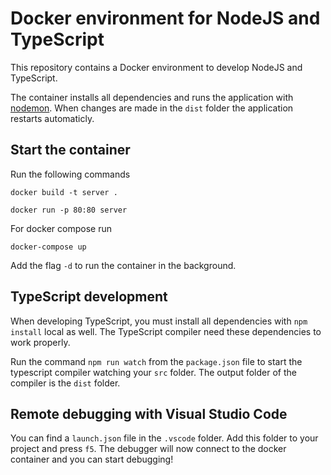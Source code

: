 # Docker environment for NodeJS and TypeScript
This repository contains a Docker environment to develop NodeJS and TypeScript.

The container installs all dependencies and runs the application with [nodemon](https://www.npmjs.com/package/nodemon). When changes are made in the `dist` folder the application restarts automaticly.

## Start the container
Run the following commands
```shell
docker build -t server .
```
```shell
docker run -p 80:80 server
```

For docker compose run
```
docker-compose up
```
Add the flag `-d` to run the container in the background.

## TypeScript development
When developing TypeScript, you must install all dependencies with `npm install` local as well. The TypeScript compiler need these dependencies to work properly.

Run the command `npm run watch` from the `package.json` file to start the typescript compiler watching your `src` folder. The output folder of the compiler is the `dist` folder.

## Remote debugging with Visual Studio Code
You can find a `launch.json` file in the `.vscode` folder. Add this folder to your project and press `f5`. The debugger will now connect to the docker container and you can start debugging!